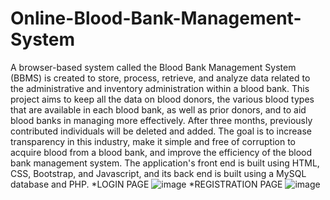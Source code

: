 # Online-Blood-Bank-Management-System
A browser-based system called the Blood Bank Management System (BBMS) is created to store, process, retrieve, and analyze data related to the administrative and inventory administration within a blood bank. This project aims to keep all the data on blood donors, the various blood types that are available in each blood bank, as well as prior donors, and to aid blood banks in managing more effectively. After three months, previously contributed individuals will be deleted and added. The goal is to increase transparency in this industry, make it simple and free of corruption to acquire blood from a blood bank, and improve the efficiency of the blood bank management system. The application's front end is built using HTML, CSS, Bootstrap, and Javascript, and its back end is built using a MySQL database and PHP.
*LOGIN PAGE
![image](https://github.com/Vanguri-Manohar/Online-Blood-Bank-Management-System/assets/117053138/a41ba939-16a9-4273-b7d4-7bf9e3794080)
*REGISTRATION PAGE
![image](https://github.com/Vanguri-Manohar/Online-Blood-Bank-Management-System/assets/117053138/a4015c2e-a0cd-4f1c-92c0-e1d4d53a70b0)
